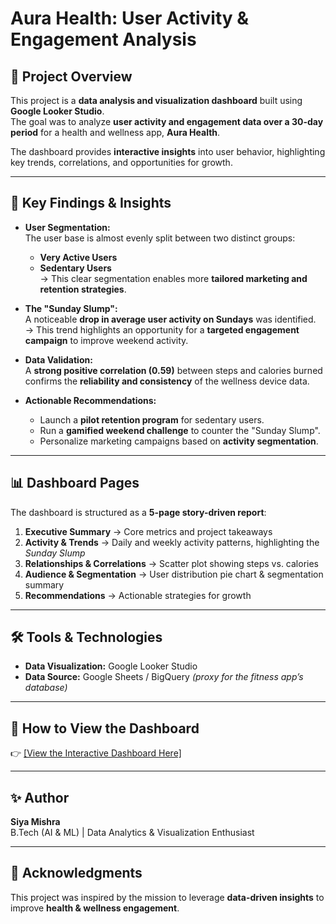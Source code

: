 # Aura Health: User Activity & Engagement Analysis

## 📌 Project Overview
This project is a **data analysis and visualization dashboard** built using **Google Looker Studio**.  
The goal was to analyze **user activity and engagement data over a 30-day period** for a health and wellness app, **Aura Health**.  

The dashboard provides **interactive insights** into user behavior, highlighting key trends, correlations, and opportunities for growth.

---

## 🔑 Key Findings & Insights
- **User Segmentation:**  
  The user base is almost evenly split between two distinct groups:  
  - **Very Active Users**  
  - **Sedentary Users**  
  → This clear segmentation enables more **tailored marketing and retention strategies**.  

- **The "Sunday Slump":**  
  A noticeable **drop in average user activity on Sundays** was identified.  
  → This trend highlights an opportunity for a **targeted engagement campaign** to improve weekend activity.  

- **Data Validation:**  
  A **strong positive correlation (0.59)** between steps and calories burned confirms the **reliability and consistency** of the wellness device data.  

- **Actionable Recommendations:**  
  - Launch a **pilot retention program** for sedentary users.  
  - Run a **gamified weekend challenge** to counter the "Sunday Slump".  
  - Personalize marketing campaigns based on **activity segmentation**.  

---

## 📊 Dashboard Pages
The dashboard is structured as a **5-page story-driven report**:

1. **Executive Summary** → Core metrics and project takeaways  
2. **Activity & Trends** → Daily and weekly activity patterns, highlighting the *Sunday Slump*  
3. **Relationships & Correlations** → Scatter plot showing steps vs. calories  
4. **Audience & Segmentation** → User distribution pie chart & segmentation summary  
5. **Recommendations** → Actionable strategies for growth  

---

## 🛠️ Tools & Technologies
- **Data Visualization:** Google Looker Studio  
- **Data Source:** Google Sheets / BigQuery *(proxy for the fitness app’s database)*  

---

## 🚀 How to View the Dashboard
👉 [[View the Interactive Dashboard Here]](https://lookerstudio.google.com/s/gXn-ipq7YRc) 

---

## ✨ Author
**Siya Mishra**  
B.Tech (AI & ML) | Data Analytics & Visualization Enthusiast  

---

## 📢 Acknowledgments
This project was inspired by the mission to leverage **data-driven insights** to improve **health & wellness engagement**.


